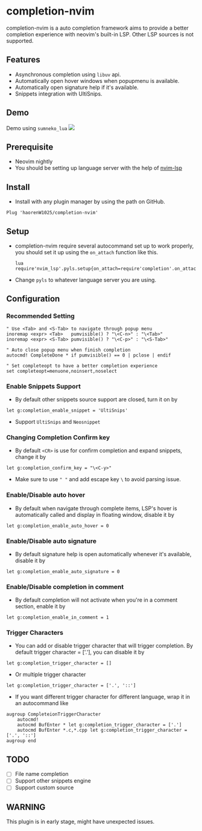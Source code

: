 # completion-nvim

completion-nvim is a auto completion framework aims to provide a better completion experience with neovim's built-in LSP.
Other LSP sources is not supported.

## Features

- Asynchronous completion using `libuv` api.
- Automatically open hover windows when popupmenu is available.
- Automatically open signature help if it's available.
- Snippets integration with UltiSnips.

## Demo

Demo using `sumneko_lua`
![](https://user-images.githubusercontent.com/35623968/76489411-3ca1d480-6463-11ea-8c3a-7f0e3c521cdb.gif)

## Prerequisite
- Neovim nightly
- You should be setting up language server with the help of [nvim-lsp](https://github.com/neovim/nvim-lsp)

## Install

- Install with any plugin manager by using the path on GitHub.
```.vim
Plug 'haorenW1025/completion-nvim'
```

## Setup
- completion-nvim require several autocommand set up to work properly, you should
  set it up using the `on_attach` function like this.
  ```.vim
  lua require'nvim_lsp'.pyls.setup{on_attach=require'completion'.on_attach}
  ```
- Change `pyls` to whatever language server you are using.

## Configuration

### Recommended Setting
```.vim
" Use <Tab> and <S-Tab> to navigate through popup menu
inoremap <expr> <Tab>   pumvisible() ? "\<C-n>" : "\<Tab>"
inoremap <expr> <S-Tab> pumvisible() ? "\<C-p>" : "\<S-Tab>"

" Auto close popup menu when finish completion
autocmd! CompleteDone * if pumvisible() == 0 | pclose | endif

" Set completeopt to have a better completion experience
set completeopt=menuone,noinsert,noselect
```

### Enable Snippets Support
- By default other snippets source support are closed, turn it on by
```.vim
let g:completion_enable_snippet = 'UltiSnips'
```
- Support `UltiSnips` and `Neosnippet`

### Changing Completion Confirm key
- By default `<CR>` is use for confirm completion and expand snippets, change it by
```.vim
let g:completion_confirm_key = "\<C-y>"
```
- Make sure to use `" "` and add escape key `\` to avoid parsing issue.

### Enable/Disable auto hover
- By default when navigate through complete items, LSP's hover is automatically
called and display in floating window, disable it by
```.vim
let g:completion_enable_auto_hover = 0
```

### Enable/Disable auto signature
- By default signature help is open automatically whenever it's available, disable
it by
```.vim
let g:completion_enable_auto_signature = 0
```

### Enable/Disable completion in comment
- By default completion will not activate when you're in a comment section, enable
it by
```.vim
let g:completion_enable_in_comment = 1
```

### Trigger Characters
- You can add or disable trigger character that will trigger completion. By default
trigger character = ['.'], you can disable it by
```.vim
let g:completion_trigger_character = []
```
- Or multiple trigger character
```.vim
let g:completion_trigger_character = ['.', '::']
```
- If you want different trigger character for different language, wrap it in an autocommand like
```.vim
augroup CompleteionTriggerCharacter
    autocmd!
    autocmd BufEnter * let g:completion_trigger_character = ['.']
    autocmd BufEnter *.c,*.cpp let g:completion_trigger_character = ['.', '::']
augroup end
```



## TODO

- [ ] File name completion
- [ ] Support other snippets engine
- [ ] Support custom source

## WARNING
This plugin is in early stage, might have unexpected issues.
